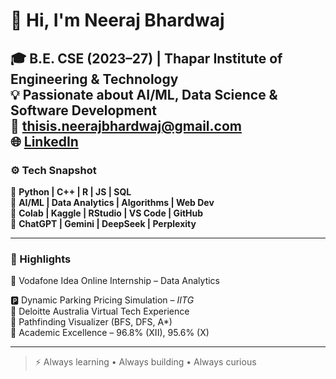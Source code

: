 # 👋 Hi, I'm Neeraj Bhardwaj  

🎓 **B.E. CSE (2023–27)** | Thapar Institute of Engineering & Technology  
💡 Passionate about **AI/ML, Data Science & Software Development**  
📧 **thisis.neerajbhardwaj@gmail.com**  
🌐 [LinkedIn](https://www.linkedin.com/in/neeraj-bhardwaj-461548285) 
---

### ⚙️ Tech Snapshot
🧠 **Python | C++ | R | JS | SQL**  
🚀 **AI/ML | Data Analytics | Algorithms | Web Dev**  
🧰 **Colab | Kaggle | RStudio | VS Code | GitHub**  
🤖 **ChatGPT | Gemini | DeepSeek | Perplexity**

---

### 🌟 Highlights
💼 Vodafone Idea Online Internship – Data Analytics

🅿️ Dynamic Parking Pricing Simulation – *IITG*  
💼 Deloitte Australia Virtual Tech Experience  
🧭 Pathfinding Visualizer (BFS, DFS, A\*)  
🏅 Academic Excellence – 96.8% (XII), 95.6% (X)

---

> ⚡ Always learning • Always building • Always curious
